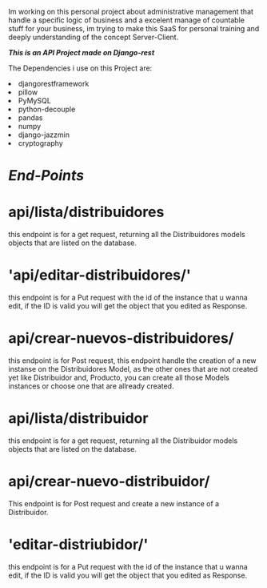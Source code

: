 <p>Im working on this personal project about administrative management that handle a specific logic of business and a excelent manage of countable stuff for your business, im trying to make this SaaS for personal training and deeply understanding of the concept Server-Client.</p>

***This is an API Project made on Django-rest***

The Dependencies i use on this Project are:

<li>djangorestframework</li>
<li>pillow</li>
<li>PyMySQL</li>
<li>python-decouple</li>
<li>pandas</li>
<li>numpy</li>
<li>django-jazzmin</li>
<li>cryptography</li>





***<h1>End-Points</h1>***
<h1>api/lista/distribuidores</h1>

<p>
  this endpoint is for a get request, returning all the Distribuidores models objects that are listed on the database.
</p>


<h1>'api/editar-distribuidores/<int:pk>'</h1>

<p>
  this endpoint is for a Put request with the id of the instance that u wanna edit, if the ID is valid you will get the object that you edited as Response.
</p>

<h1>api/crear-nuevos-distribuidores/</h1>

<p>
  this endpoint is for Post request, this endpoint handle the creation of a new instanse on the Distribuidores Model, as the other ones that are not created yet like Distribuidor and, Producto, you can create all those Models instances or choose one that are allready created.
</p>

<h1>api/lista/distribuidor</h1>

<p>
  this endpoint is for a get request, returning all the Distribuidor models objects that are listed on the database.
</p>

<h1>api/crear-nuevo-distribuidor/</h1>

<p>
  This endpoint is for Post request and create a new instance of a Distribuidor.
</p>


<h1>'editar-distriubidor/<int:pk>'</h1>

<p>
  this endpoint is for a Put request with the id of the instance that u wanna edit, if the ID is valid you will get the object that you edited as Response.
</p>

  
